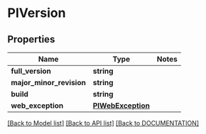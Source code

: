 # PIVersion

## Properties
Name | Type | Notes
------------ | ------------- | -------------
**full_version** | **string**
**major_minor_revision** | **string**
**build** | **string**
**web_exception** | **[**PIWebException**](../models/PIWebException.md)**

[[Back to Model list]](../../DOCUMENTATION.md#documentation-for-models) [[Back to API list]](../../DOCUMENTATION.md#documentation-for-api-endpoints) [[Back to DOCUMENTATION]](../../DOCUMENTATION.md)
